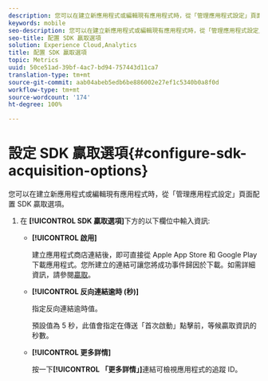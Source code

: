 ```yaml
---
description: 您可以在建立新應用程式或編輯現有應用程式時，從「管理應用程式設定」頁面配置 SDK 贏取選項。
keywords: mobile
seo-description: 您可以在建立新應用程式或編輯現有應用程式時，從「管理應用程式設定」頁面配置 SDK 贏取選項。
seo-title: 配置 SDK 贏取選項
solution: Experience Cloud,Analytics
title: 配置 SDK 贏取選項
topic: Metrics
uuid: 50ce51ad-39bf-4ac7-bd94-757443d11ca7
translation-type: tm+mt
source-git-commit: aab04abeb5edb6be886002e27ef1c5340b0a8f0d
workflow-type: tm+mt
source-wordcount: '174'
ht-degree: 100%

---
```



# 設定 SDK 贏取選項{#configure-sdk-acquisition-options}

您可以在建立新應用程式或編輯現有應用程式時，從「管理應用程式設定」頁面配置 SDK 贏取選項。

1. 在 **[!UICONTROL SDK 贏取選項]**&#x200B;下方的以下欄位中輸入資訊:

   * **[!UICONTROL 啟用]**

      建立應用程式商店連結後，即可直接從 Apple App Store 和 Google Play 下載應用程式。您所建立的連結可讓您將成功事件歸因於下載。如需詳細資訊，請參閱[贏取](/help/using/acquisition-main/acquisition-main.md)。

   * **[!UICONTROL 反向連結逾時 (秒)]**

      指定反向連結逾時值。

      預設值為 5 秒，此值會指定在傳送「首次啟動」點擊前，等候贏取資訊的秒數。

   * **[!UICONTROL 更多詳情]**

      按一下&#x200B;**[!UICONTROL 「更多詳情」]**&#x200B;連結可檢視應用程式的追蹤 ID。
